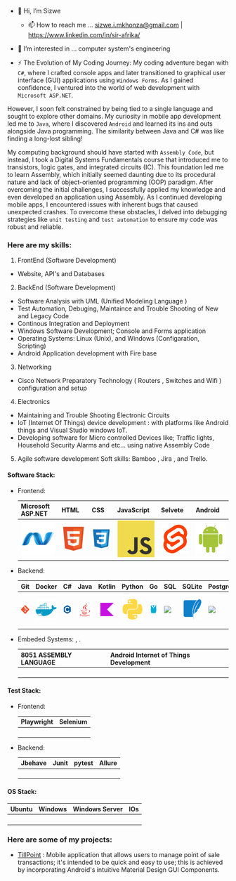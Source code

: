- 👋 Hi, I’m Sizwe
  - 📫 How to reach me ...  sizwe.i.mkhonza@gmail.com | https://www.linkedin.com/in/sir-afrika/

- 👀 I’m interested in ... computer system's engineering
  
- ⚡ The Evolution of My Coding Journey:
My coding adventure began with `C#`, where I crafted console apps and later transitioned to graphical user interface (GUI) applications using `Windows Forms`.
As I gained confidence, I ventured into the world of web development with `Microsoft ASP.NET`.

However, I soon felt constrained by being tied to a single language and sought to explore other domains.
My curiosity in mobile app development led me to `Java`, where I discovered `Android` and learned its ins and outs alongside Java programming.
The similarity between Java and C# was like finding a long-lost sibling!

My computing background should have started with `Assembly Code`, but instead, I took a Digital Systems Fundamentals course that introduced me to transistors, logic gates, and integrated circuits (IC).
This foundation led me to learn Assembly, which initially seemed daunting due to its procedural nature and lack of object-oriented programming (OOP) paradigm.
After overcoming the initial challenges, I successfully applied my knowledge and even developed an application using Assembly.
As I continued developing mobile apps, I encountered issues with inherent bugs that caused unexpected crashes. 
To overcome these obstacles, I delved into debugging strategies like `unit testing` and `test automation` to ensure my code was robust and reliable.

### Here are my skills:
1. FrontEnd  (Software Development)
- Website, API's and Databases
2. BackEnd (Software Development)
- Software Analysis with UML (Unified Modeling Language )
- Test Automation, Debuging, Maintaince and Trouble Shooting of New and Legacy Code
- Continous Integration and Deployment
- Windows Software Development; Console and Forms application
- Operating Systems: Linux (Unix),  and Windows (Configaration, Scripting)
- Android Application development with Fire base 
3. Networking
- Cisco Network Preparatory Technology ( Routers , Switches and Wifi ) configuration and setup
4. Electronics
- Maintaining and Trouble Shooting Electronic Circuits
- IoT (Internet Of Things)  device development :  with platforms like Android things and Visual Studio windows IoT.
- Developing software for Micro controlled Devices like; Traffic lights, Household Security Alarms and etc... using native Assembly Code
5. Agile software development Soft skills: Bamboo , Jira , and Trello.

#### Software Stack:
- Frontend:

  Microsoft ASP.NET | HTML | CSS | JavaScript | Selvete | Android |
  ---|---|---|---|---|---
  ![](https://github.com/devicons/devicon/blob/master/icons/dot-net/dot-net-original.svg) | ![](https://github.com/devicons/devicon/blob/master/icons/html5/html5-original.svg) | ![](https://github.com/devicons/devicon/blob/master/icons/css3/css3-original.svg) | ![](https://github.com/devicons/devicon/blob/master/icons/javascript/javascript-original.svg) | ![](https://github.com/devicons/devicon/blob/master/icons/svelte/svelte-original.svg) | ![](https://github.com/devicons/devicon/blob/master/icons/android/android-original.svg)
  
- Backend:

  Git | Docker | C# | Java | Kotlin | Python | Go |  SQL | SQLite | Postgress | Bash | Powershell
  ---|---|---|---|---|---|---|---|---|---|---|---
  ![](https://github.com/devicons/devicon/blob/master/icons/git/git-plain.svg) | ![](https://github.com/devicons/devicon/blob/master/icons/docker/docker-plain.svg) | ![](https://github.com/devicons/devicon/blob/master/icons/c/c-plain.svg) | ![](https://github.com/devicons/devicon/blob/master/icons/java/java-plain.svg) | ![](https://github.com/devicons/devicon/blob/master/icons/kotlin/kotlin-plain.svg) | ![](https://github.com/devicons/devicon/blob/master/icons/python/python-plain.svg) | ![](https://github.com/devicons/devicon/blob/master/icons/go/go-plain.svg) |  ![](https://github.com/devicons/devicon/blob/master/icons/sql/sql-plain.svg) | ![](https://github.com/devicons/devicon/blob/master/icons/sqlite/sqlite-plain.svg) | ![](https://github.com/devicons/devicon/blob/master/icons/postgress/postgress-plain.svg) | ![](https://github.com/devicons/devicon/blob/master/icons/bash/bash-plain.svg) | ![](https://github.com/devicons/devicon/blob/master/icons/powershell/powershell-plain.svg)
    
- Embeded Systems:  , .

  8051 ASSEMBLY LANGUAGE | Android Internet of Things Development 
  ---|---
  ![]() | ![]() 

#### Test Stack:
- Frontend:

  Playwright | Selenium 
  ---|---
  ![]() | ![]() 
  
  
- Backend:

  Jbehave | Junit | pytest | Allure 
  ---|---|---|---
  ![]() | ![]() | ![]() | ![]() 
  

#### OS Stack:

  Ubuntu | Windows | Windows Server | IOs 
  ---|---|---|---
  ![]() | ![]() | ![]() | ![]() 

### Here are some of my projects:
- [TillPoint](https://github.com/wastedMynd/Tillr2) : Mobile application that allows users to manage point of sale transactions;
  it's intended to be quick and easy to use; this is achieved by incorporating Android's intuitive Material Design GUI Components.
  
<!---
psydck/psydck is a ✨ special ✨ repository because its `README.md` (this file) appears on your GitHub profile.
You can click the Preview link to take a look at your changes.
--->
